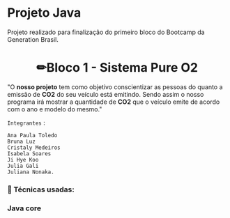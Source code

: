 # Projeto Java

Projeto realizado para finalização do primeiro bloco do Bootcamp da Generation Brasil.

<h1 align="center"> ✏Bloco 1 - Sistema Pure O2 </h1>

"O **nosso projeto** tem como objetivo conscientizar as pessoas do quanto a emissão de **CO2** do seu veículo está emitindo. 
Sendo assim o nosso programa irá mostrar a quantidade de **CO2** que o veículo emite de acordo com o ano e modelo do mesmo."

`Integrantes` : 
      
    Ana Paula Toledo
    Bruna Luz
    Cristaly Medeiros
    Isabela Soares
    Ji Hye Koo
    Julia Gali
    Juliana Nonaka.

<h3>📒 Técnicas usadas: <h3>
Java core 
